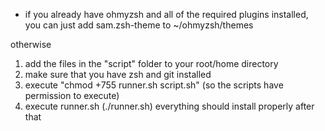 *  if you already have ohmyzsh and all of the required plugins installed, 
   you can just add sam.zsh-theme to ~/ohmyzsh/themes

otherwise 
1. add the files in the "script" folder to your root/home directory
2. make sure that you have zsh and git installed
3. execute "chmod +755 runner.sh script.sh"   (so the scripts have permission to execute)
4. execute runner.sh   (./runner.sh)
everything should install properly after that
